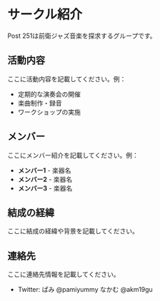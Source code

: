 # サークル紹介

Post 251は前衛ジャズ音楽を探求するグループです。

## 活動内容

ここに活動内容を記載してください。例：
- 定期的な演奏会の開催
- 楽曲制作・録音
- ワークショップの実施

## メンバー

ここにメンバー紹介を記載してください。例：
- **メンバー1** - 楽器名
- **メンバー2** - 楽器名
- **メンバー3** - 楽器名

## 結成の経緯

ここに結成の経緯や背景を記載してください。

## 連絡先

ここに連絡先情報を記載してください。
- Twitter:
  ぱみ @pamiyummy
  なかむ @akm19gu

